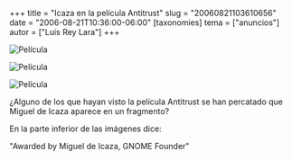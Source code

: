 +++
title = "Icaza en la película Antitrust"
slug = "20060821103610656"
date = "2006-08-21T10:36:00-06:00"
[taxonomies]
tema = ["anuncios"]
autor = ["Luis Rey Lara"]
+++

![Película](http://www.glib.org.mx/images/articles/20060821103610656_1_original.jpg)

![Película](http://www.glib.org.mx/images/articles/20060821103610656_2_original.jpg)

![Película](http://www.glib.org.mx/images/articles/20060821103610656_3_original.jpg)

¿Alguno de los que hayan visto la película Antitrust se han percatado que Miguel
de Icaza aparece en un fragmento?

En la parte inferior de las imágenes dice:

"Awarded by Miguel de Icaza, GNOME Founder"
